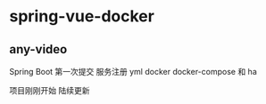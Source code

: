 # spring-vue-docker

## any-video
Spring Boot 第一次提交 服务注册 yml docker docker-compose 和 ha 

项目刚刚开始 陆续更新 
